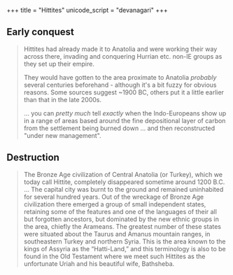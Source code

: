 +++
title = "Hittites"
unicode_script = "devanagari"
+++

## Early conquest
> 
> Hittites had already made it to Anatolia and were working their way across there, invading and conquering Hurrian etc. non-IE groups as they set up their empire. 
> 
> They would have gotten to the area proximate to Anatolia *probably* several centuries beforehand - although it's a bit fuzzy for obvious reasons. Some sources suggest ~1900 BC, others put it a little earlier than that in the late 2000s.
>
> ... you can *pretty much* tell *exactly* when the Indo-Europeans show up in a range of areas based around the fine depositional layer of carbon from the settlement being burned down ... and then reconstructed "under new management".

## Destruction
> The Bronze Age civilization of Central Anatolia (or Turkey), which we today call Hittite, completely disappeared sometime around 1200 B.C. ...  The capital city was burnt to the ground and remained uninhabited for several hundred years. Out of the wreckage of Bronze Age civilization there emerged a group of small independent states, retaining some of the features and one of the languages of their all but forgotten ancestors, but dominated by the new ethnic groups in the area, chiefly the Arameans. The greatest number of these states were situated about the Taurus and Amanus mountain ranges, in southeastern Turkey and northern Syria. This is the area known to the kings of Assyria as the “Hatti-Land,” and this terminology is also to be found in the Old Testament where we meet such Hittites as the unfortunate Uriah and his beautiful wife, Bathsheba.